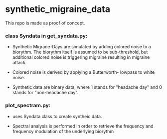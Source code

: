 #  synthetic_migraine_data

This repo is made as proof of concept.


### class Syndata in get_syndata.py:

* Synthetic Migrane-Days are simulated by adding colored noise to a 
biorythm. The biorythm itself is assumed to be sub-threshold, but additional
colored noise is triggering migraine resulting in migraine attack.

* Colored noise is derived by applying a Butterworth- lowpass to white noise.


* Synthetic data are binary data, where 1 stands for "headache day" and 0 stands for "non-headache day".


### plot_spectram.py:

* uses Syndata class to create syntheic data.

* Spectral analysis is performed in order to retrieve the frequency and frequency modulation of the
underlying biorythm
